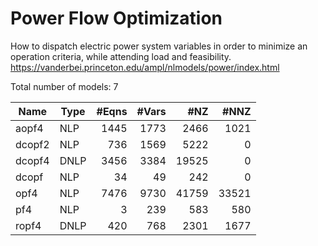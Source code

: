 # Power Flow Optimization

How to dispatch electric power system variables in order to minimize an operation criteria, while attending load and feasibility.
https://vanderbei.princeton.edu/ampl/nlmodels/power/index.html

Total number of models:   7

| Name   | Type | #Eqns | #Vars | #NZ   | #NNZ  |
|--------|------|------:|------:|------:|------:|
| aopf4  | NLP  | 1445  | 1773  | 2466  | 1021  |
| dcopf2 | NLP  | 736   | 1569  | 5222  | 0     |
| dcopf4 | DNLP | 3456  | 3384  | 19525 | 0     |
| dcopf  | NLP  | 34    | 49    | 242   | 0     |
| opf4   | NLP  | 7476  | 9730  | 41759 | 33521 |
| pf4    | NLP  | 3     | 239   | 583   | 580   |
| ropf4  | DNLP | 420   | 768   | 2301  | 1677  |

